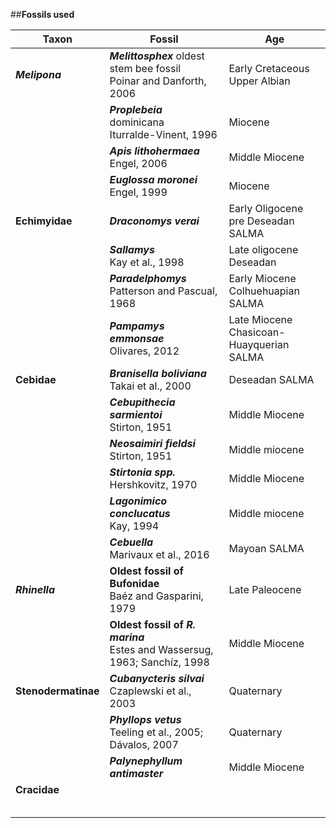 
##<b>Fossils used</b>

Taxon | Fossil | Age 
------|--------|----
<b>_Melipona_</b> | <b>_Melittosphex_</b> oldest stem bee fossil</br>Poinar and Danforth, 2006 | Early Cretaceous</br>Upper Albian
<span class="tab"> | <b>_Proplebeia_</b> dominicana</br>Iturralde-Vinent, 1996 | Miocene
<span class="tab"> | <b>_Apis lithohermaea_</b></br> Engel, 2006 | Middle Miocene
<span class="tab"> | <b>_Euglossa moronei_</b></br> Engel, 1999 | Miocene
<b>Echimyidae</b> | <b>_Draconomys verai_</b></br> | Early Oligocene</br> pre Deseadan SALMA
<span class="tab"> |<b>_Sallamys_</b></br> Kay et al., 1998 | Late oligocene</br>Deseadan
<span class="tab"> |<b>_Paradelphomys_</b></br> Patterson and Pascual, 1968 | Early Miocene</br> Colhuehuapian SALMA
<span class="tab"> |<b>_Pampamys emmonsae_</b></br> Olivares, 2012 | Late Miocene</br> Chasicoan-Huayquerian SALMA
<b>Cebidae</b> | <b>_Branisella boliviana_</b></br> Takai et al., 2000 | Deseadan SALMA
<span class="tab"> |<b>_Cebupithecia sarmientoi_</b></br> Stirton, 1951 | Middle Miocene
<span class="tab"> |<b>_Neosaimiri fieldsi_</b></br> Stirton, 1951 | Middle miocene
<span class="tab"> |<b>_Stirtonia spp._</b></br> Hershkovitz, 1970 | Middle Miocene
<span class="tab"> |<b>_Lagonimico conclucatus_</b></br> Kay, 1994 | Middle miocene 
<span class="tab"> |<b>_Cebuella_</b></br> Marivaux et al., 2016 | Mayoan SALMA
<b>_Rhinella_</b> |<b>Oldest fossil of Bufonidae</b></br> Baéz and Gasparini, 1979 | Late Paleocene
<span class="tab"> |<b>Oldest fossil of _R. marina_</b></br> Estes and Wassersug, 1963; Sanchíz, 1998 | Middle Miocene
<b>Stenodermatinae</b> |<b>_Cubanycteris silvai_</b></br> Czaplewski et al., 2003 | Quaternary
<span class="tab"> |<b>_Phyllops vetus_</b></br> Teeling et al., 2005; Dávalos, 2007 | Quaternary
<span class="tab"> |<b>_Palynephyllum antimaster_</b></br> | Middle Miocene
<b>Cracidae</b> |
<span class="tab"> |
<span class="tab"> |
<span class="tab"> |
<span class="tab"> |
<span class="tab"> |

